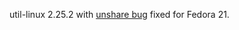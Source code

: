 util-linux 2.25.2 with [unshare bug](https://bugzilla.redhat.com/show_bug.cgi?id=1184294) fixed for Fedora 21.
